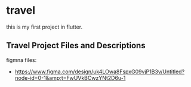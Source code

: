 # travel

this is my first project in flutter.

## Travel Project Files and Descriptions

figmna files:
- https://www.figma.com/design/uk4LOwa8FspxG09vjP1B3v/Untitled?node-id=0-1&amp;t=FwUVkBCwzYNt2D6u-1